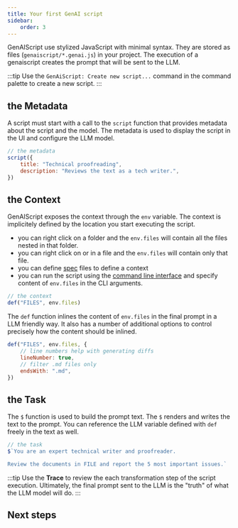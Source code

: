 ```yaml
---
title: Your first GenAI script
sidebar:
    order: 3
---
```


GenAIScript use stylized JavaScript with minimal syntax. They are stored as files (`genaiscript/*.genai.js`) in your project. The execution of a genaiscript creates the prompt that will be sent to the LLM.

:::tip
Use the `GenAiScript: Create new script...` command in the command palette to create a new script.
:::

## the Metadata

A script must start with a call to the `script` function that provides metadata about the script
and the model. The metadata is used to display the script in the UI and configure the LLM model.

```js
// the metadata
script({
    title: "Technical proofreading",
    description: "Reviews the text as a tech writer.",
})
```

## the Context

GenAIScript exposes the context through the `env` variable. The context is implicitely defined by the location you start executing the script.

-   you can right click on a folder and the `env.files` will contain all the files nested in that folder.
-   you can right click on or in a file and the `env.files` will contain only that file.
-   you can define [spec](/genaisrc/reference/spec) files to define a context
-   you can run the script using the [command line interface](/genaisrc/reference/cli) and specify content of `env.files` in the CLI arguments.

```js
// the context
def("FILES", env.files)
```

The `def` function inlines the content of `env.files` in the final prompt in a LLM friendly way. It also has a number of additional options to control precisely how the content should be inlined.

```js
def("FILES", env.files, {
    // line numbers help with generating diffs
    lineNumber: true,
    // filter .md files only
    endsWith: ".md",
})
```

## the Task

The `$` function is used to build the prompt text. The `$` renders and writes the text to the prompt. You can reference the LLM variable defined with `def` freely in the text as well.

```js
// the task
$`You are an expert technical writer and proofreader.

Review the documents in FILE and report the 5 most important issues.`
```

:::tip
Use the **Trace** to review the each transformation step of the script execution. Ultimately,
the final prompt sent to the LLM is the "truth" of what the LLM model will do.
:::

## Next steps